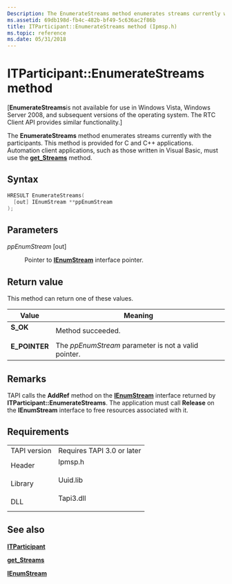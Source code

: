 ```yaml
---
Description: The EnumerateStreams method enumerates streams currently with the participants. This method is provided for C and C++ applications. Automation client applications, such as those written in Visual Basic, must use the get\_Streams method.
ms.assetid: 69db198d-fb4c-482b-bf49-5c636ac2f86b
title: ITParticipant::EnumerateStreams method (Ipmsp.h)
ms.topic: reference
ms.date: 05/31/2018
---
```


# ITParticipant::EnumerateStreams method

\[**EnumerateStreams**is not available for use in Windows Vista, Windows Server 2008, and subsequent versions of the operating system. The RTC Client API provides similar functionality.\]

The **EnumerateStreams** method enumerates streams currently with the participants. This method is provided for C and C++ applications. Automation client applications, such as those written in Visual Basic, must use the [**get\_Streams**](itparticipant-get-streams.md) method.

## Syntax


```C++
HRESULT EnumerateStreams(
  [out] IEnumStream **ppEnumStream
);
```



## Parameters

<dl> <dt>

*ppEnumStream* \[out\]
</dt> <dd>

Pointer to [**IEnumStream**](/windows/desktop/api/tapi3if/nn-tapi3if-ienumstream) interface pointer.

</dd> </dl>

## Return value

This method can return one of these values.



| Value                                                                                     | Meaning                                                         |
|-------------------------------------------------------------------------------------------|-----------------------------------------------------------------|
| <dl> <dt>**S\_OK**</dt> </dl>      | Method succeeded.<br/>                                    |
| <dl> <dt>**E\_POINTER**</dt> </dl> | The *ppEnumStream* parameter is not a valid pointer.<br/> |



 

## Remarks

TAPI calls the **AddRef** method on the [**IEnumStream**](/windows/desktop/api/tapi3if/nn-tapi3if-ienumstream) interface returned by **ITParticipant::EnumerateStreams**. The application must call **Release** on the **IEnumStream** interface to free resources associated with it.

## Requirements



|                         |                                                                                      |
|-------------------------|--------------------------------------------------------------------------------------|
| TAPI version<br/> | Requires TAPI 3.0 or later<br/>                                                |
| Header<br/>       | <dl> <dt>Ipmsp.h</dt> </dl>   |
| Library<br/>      | <dl> <dt>Uuid.lib</dt> </dl>  |
| DLL<br/>          | <dl> <dt>Tapi3.dll</dt> </dl> |



## See also

<dl> <dt>

[**ITParticipant**](itparticipant.md)
</dt> <dt>

[**get\_Streams**](itparticipant-get-streams.md)
</dt> <dt>

[**IEnumStream**](/windows/desktop/api/tapi3if/nn-tapi3if-ienumstream)
</dt> </dl>

 

 





